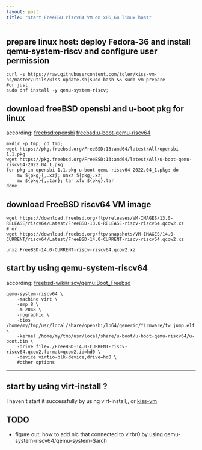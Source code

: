 ```yaml
---
layout: post
title: "start FreeBSD riscv64 VM on x86_64 linux host"
---
```


## prepare linux host: deploy Fedora-36 and install qemu-system-riscv and configure user permission
```
curl -s https://raw.githubusercontent.com/tcler/kiss-vm-ns/master/utils/kiss-update.sh|sudo bash && sudo vm prepare
#or just
sudo dnf install -y qemu-system-riscv; 
```

## download freeBSD opensbi and u-boot pkg for linux
according: [freebsd:opensbi](https://pkgs.org/download/opensbi) [freebsd:u-boot-qemu-riscv64](https://pkgs.org/download/u-boot-qemu-riscv64)
```
mkdir -p tmp; cd tmp;
wget https://pkg.freebsd.org/FreeBSD:13:amd64/latest/All/opensbi-1.1.pkg
wget https://pkg.freebsd.org/FreeBSD:13:amd64/latest/All/u-boot-qemu-riscv64-2022.04_1.pkg
for pkg in opensbi-1.1.pkg u-boot-qemu-riscv64-2022.04_1.pkg; do
    mv ${pkg}{,.xz}; unxz ${pkg}.xz;
    mv ${pkg}{,.tar}; tar xfv ${pkg}.tar
done
```

## download FreeBSD riscv64 VM image
```
wget https://download.freebsd.org/ftp/releases/VM-IMAGES/13.0-RELEASE/riscv64/Latest/FreeBSD-13.0-RELEASE-riscv-riscv64.qcow2.xz
# or
wget https://download.freebsd.org/ftp/snapshots/VM-IMAGES/14.0-CURRENT/riscv64/Latest/FreeBSD-14.0-CURRENT-riscv-riscv64.qcow2.xz

unxz FreeBSD-14.0-CURRENT-riscv-riscv64.qcow2.xz
```

## start by using qemu-system-riscv64
according: [freebsd-wiki/riscv/qemu:Boot_Freebsd](https://wiki.freebsd.org/riscv/QEMU#Boot_FreeBSD)
```
qemu-system-riscv64 \
    -machine virt \
    -smp 8 \
    -m 2048 \
    -nographic \
    -bios /home/my/tmp/usr/local/share/opensbi/lp64/generic/firmware/fw_jump.elf \
    -kernel /home/my/tmp/usr/local/share/u-boot/u-boot-qemu-riscv64/u-boot.bin \
    -drive file=./FreeBSD-14.0-CURRENT-riscv-riscv64.qcow2,format=qcow2,id=hd0 \
    -device virtio-blk-device,drive=hd0 \
    #other options
```


---
## start by using virt-install ?
I haven't start it successfully by using virt-install,, or [kiss-vm](https://github.com/tcler/kiss-vm-ns)  


## TODO
- figure out: how to add nic that connected to virbr0 by using qemu-system-riscv64/qemu-system-$arch
